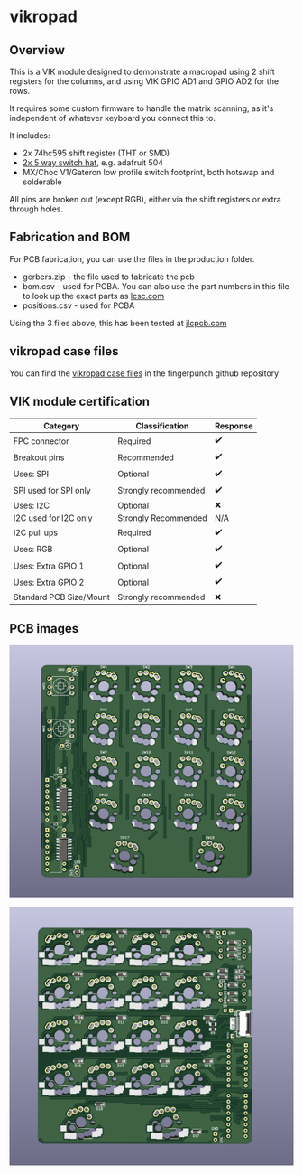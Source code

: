 # vikropad

## Overview

This is a VIK module designed to demonstrate a macropad using 2 shift registers for the columns, and using VIK GPIO AD1 and GPIO AD2 for the rows.

It requires some custom firmware to handle the matrix scanning, as it's independent of whatever keyboard you connect this to.

It includes:  
* 2x 74hc595 shift register (THT or SMD)
* [2x 5 way switch hat](https://www.adafruit.com/product/504), e.g. adafruit 504
* MX/Choc V1/Gateron low profile switch footprint, both hotswap and solderable

All pins are broken out (except RGB), either via the shift registers or extra through holes.

## Fabrication and BOM

For PCB fabrication, you can use the files in the production folder.

* gerbers.zip - the file used to fabricate the pcb
* bom.csv - used for PCBA. You can also use the part numbers in this file to look up the exact parts as [lcsc.com](https://lcsc.com)
* positions.csv - used for PCBA

Using the 3 files above, this has been tested at [jlcpcb.com](https://jlcpcb.com)

## vikropad case files

You can find the [vikropad case files](https://github.com/sadekbaroudi/fingerpunch/tree/master/keyboards/vikropad) in the fingerpunch github repository

## VIK module certification

| Category                | Classification          | Response           |
| ----------------------- | ----------------------- | ------------------ |
| FPC connector           | Required                | :heavy_check_mark: |
| Breakout pins           | Recommended             | :heavy_check_mark: |
| Uses: SPI               | Optional                | :heavy_check_mark: |
| SPI used for SPI only   | Strongly recommended    | :heavy_check_mark: |
| Uses: I2C               | Optional                | :x:                |
| I2C used for I2C only   | Strongly Recommended    | N/A                |
| I2C pull ups            | Required                | :heavy_check_mark: |
| Uses: RGB               | Optional                | :heavy_check_mark: |
| Uses: Extra GPIO 1      | Optional                | :heavy_check_mark: |
| Uses: Extra GPIO 2      | Optional                | :heavy_check_mark: |
| Standard PCB Size/Mount | Strongly recommended    | :x:                |

## PCB images

![pcb front](images/vikropad-front.png)

![pcb back](images/vikropad-back.png)